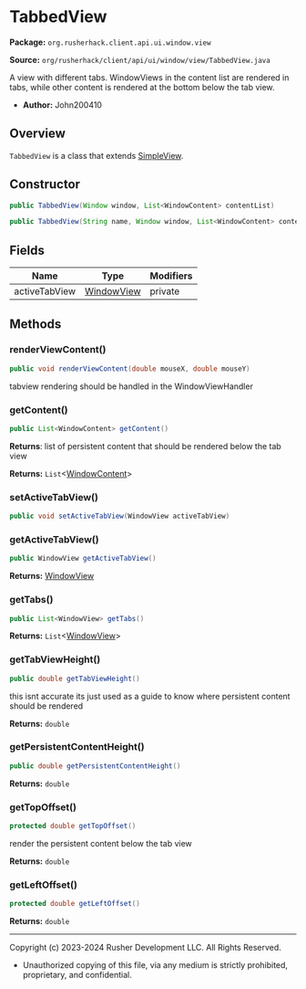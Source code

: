 # TabbedView

**Package:** `org.rusherhack.client.api.ui.window.view`

**Source:** `org/rusherhack/client/api/ui/window/view/TabbedView.java`

A view with different tabs.
WindowViews in the content list are rendered in tabs, while other content is rendered at the bottom below the tab view.
* **Author:** John200410



## Overview

`TabbedView` is a class that extends [SimpleView](SimpleView.md).

## Constructor

```java
public TabbedView(Window window, List<WindowContent> contentList)
```

```java
public TabbedView(String name, Window window, List<WindowContent> contentList)
```

## Fields

| Name | Type | Modifiers |
|------|------|----------|
| activeTabView | [WindowView](WindowView.md) | private |


## Methods

### renderViewContent()

```java
public void renderViewContent(double mouseX, double mouseY)
```

tabview rendering should be handled in the WindowViewHandler

### getContent()

```java
public List<WindowContent> getContent()
```

**Returns**: list of persistent content that should be rendered below the tab view



**Returns:** `List`<[WindowContent](WindowContent.md)>

### setActiveTabView()

```java
public void setActiveTabView(WindowView activeTabView)
```

### getActiveTabView()

```java
public WindowView getActiveTabView()
```

**Returns:** [WindowView](WindowView.md)

### getTabs()

```java
public List<WindowView> getTabs()
```

**Returns:** `List`<[WindowView](WindowView.md)>

### getTabViewHeight()

```java
public double getTabViewHeight()
```

this isnt accurate its just used as a guide to know where persistent content should be rendered

**Returns:** `double`

### getPersistentContentHeight()

```java
public double getPersistentContentHeight()
```

**Returns:** `double`

### getTopOffset()

```java
protected double getTopOffset()
```

render the persistent content below the tab view

**Returns:** `double`

### getLeftOffset()

```java
protected double getLeftOffset()
```

**Returns:** `double`

---

Copyright (c) 2023-2024 Rusher Development LLC. All Rights Reserved.
* Unauthorized copying of this file, via any medium is strictly prohibited, proprietary, and confidential.
